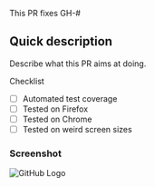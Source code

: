 This PR fixes GH-#

## Quick description

Describe what this PR aims at doing.

Checklist

- [ ] Automated test coverage
- [ ] Tested on Firefox
- [ ] Tested on Chrome
- [ ] Tested on weird screen sizes

### Screenshot
![GitHub Logo](/images/logo.png)
